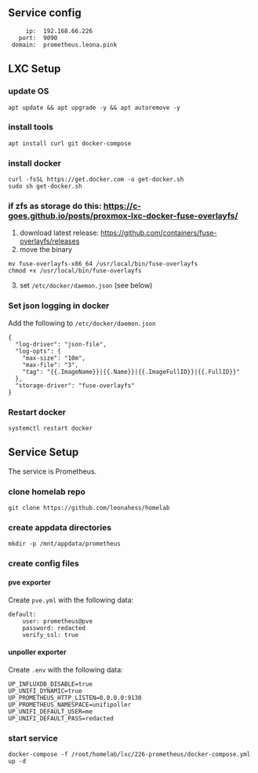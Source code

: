## Service config

```
     ip:  192.168.66.226
   port:  9090
 domain:  prometheus.leona.pink
```

## LXC Setup

### update OS

```
apt update && apt upgrade -y && apt autoremove -y
```

### install tools

```
apt install curl git docker-compose
```

### install docker

```
curl -fsSL https://get.docker.com -o get-docker.sh
sudo sh get-docker.sh
```

### if zfs as storage do this: https://c-goes.github.io/posts/proxmox-lxc-docker-fuse-overlayfs/

1. download latest release: https://github.com/containers/fuse-overlayfs/releases
2. move the binary
```
mv fuse-overlayfs-x86_64 /usr/local/bin/fuse-overlayfs
chmod +x /usr/local/bin/fuse-overlayfs
```
3. set `/etc/docker/daemon.json` (see below)

### Set json logging in docker
Add the following to `/etc/docker/daemon.json`
```
{
  "log-driver": "json-file",
  "log-opts": {
    "max-size": "10m",
    "max-file": "3",
    "tag": "{{.ImageName}}|{{.Name}}|{{.ImageFullID}}|{{.FullID}}"
  },
  "storage-driver": "fuse-overlayfs"
}
```

### Restart docker

```
systemctl restart docker
```

## Service Setup

The service is Prometheus.

### clone homelab repo

```
git clone https://github.com/leonahess/homelab
```

### create appdata directories

```
mkdir -p /mnt/appdata/prometheus
```

### create config files

#### pve exporter
Create `pve.yml` with the following data:
```
default:
    user: prometheus@pve
    password: redacted
    verify_ssl: true
```

#### unpoller exporter
Create `.env` with the following data:
```
UP_INFLUXDB_DISABLE=true
UP_UNIFI_DYNAMIC=true
UP_PROMETHEUS_HTTP_LISTEN=0.0.0.0:9130
UP_PROMETHEUS_NAMESPACE=unifipoller
UP_UNIFI_DEFAULT_USER=me
UP_UNIFI_DEFAULT_PASS=redacted
```

### start service

```
docker-compose -f /root/homelab/lxc/226-prometheus/docker-compose.yml up -d
```
